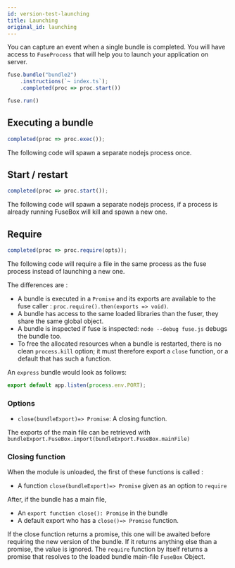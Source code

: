 ```yaml
---
id: version-test-launching
title: Launching
original_id: launching
---
```


You can capture an event when a single bundle is completed. You will have access
to `FuseProcess` that will help you to launch your application on server.

```js
fuse.bundle("bundle2")
    .instructions(`~ index.ts`);
    .completed(proc => proc.start())

fuse.run()
```

## Executing a bundle

```js
completed(proc => proc.exec());
```

The following code will spawn a separate nodejs process once.

## Start / restart

```js
completed(proc => proc.start());
```

The following code will spawn a separate nodejs process, if a process is already
running FuseBox will kill and spawn a new one.

## Require

```js
completed(proc => proc.require(opts));
```

The following code will require a file in the same process as the fuse process
instead of launching a new one.

The differences are :

- A bundle is executed in a `Promise` and its exports are available to the fuse
  caller : `proc.require().then(exports => void)`.
- A bundle has access to the same loaded libraries than the fuser, they share
  the same global object.
- A bundle is inspected if fuse is inspected: `node --debug fuse.js` debugs the
  bundle too.
- To free the allocated resources when a bundle is restarted, there is no clean
  `process.kill` option; it must therefore export a `close` function, or a
  default that has such a function.

An `express` bundle would look as follows:

```js
export default app.listen(process.env.PORT);
```

### Options

- `close(bundleExport)=> Promise`: A closing function.

The exports of the main file can be retrieved with
`bundleExport.FuseBox.import(bundleExport.FuseBox.mainFile)`

### Closing function

When the module is unloaded, the first of these functions is called :

- A function `close(bundleExport)=> Promise` given as an option to `require`

After, if the bundle has a main file,

- An `export function close(): Promise` in the bundle
- A default export who has a `close()=> Promise` function.

If the close function returns a promise, this one will be awaited before
requiring the new version of the bundle. If it returns anything else than a
promise, the value is ignored. The `require` function by itself returns a
promise that resolves to the loaded bundle main-file `FuseBox` Object.
